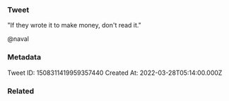 ### Tweet
"If they wrote it to make money, don't read it." 

@naval

### Metadata
Tweet ID: 1508311419959357440
Created At: 2022-03-28T05:14:00.000Z

### Related

